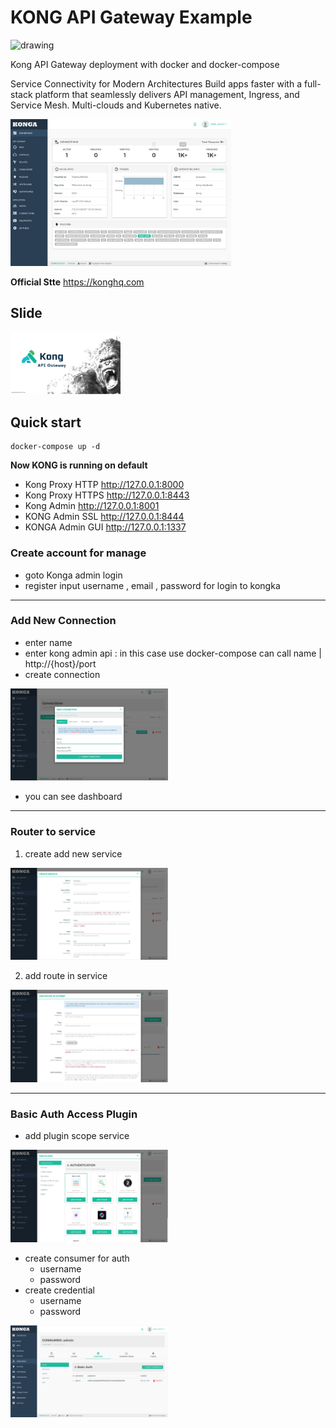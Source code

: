 # KONG API Gateway Example

<img src="https://2tjosk2rxzc21medji3nfn1g-wpengine.netdna-ssl.com/wp-content/uploads/2018/08/kong-combination-mark-colors.svg" alt="drawing" width="200"/>

Kong API Gateway deployment with docker and docker-compose

Service Connectivity for
Modern Architectures
Build apps faster with a full-stack platform that seamlessly delivers API management, Ingress, and Service Mesh. Multi-clouds and Kubernetes native.

<img src="./dashboard.JPG" alt="drawing" width="70%">


**Official Stte** https://konghq.com

## Slide

<a href="https://docs.google.com/presentation/d/1_OvWbxvZB0GJSVfyUxKdnoHj587gnjRE3y6b37Dv7SU/edit#slide=id.p"><img src="./images/label.JPG" width=35%></a>


## Quick start

```
docker-compose up -d
```

**Now KONG is running on default**
- Kong Proxy HTTP http://127.0.0.1:8000
- Kong Proxy HTTPS http://127.0.0.1:8443
- Kong Admin  http://127.0.0.1:8001
- KONG Admin SSL http://127.0.0.1:8444
- KONGA Admin GUI http://127.0.0.1:1337


### Create account for manage
- goto Konga admin login
- register input username , email , password for login to kongka

---

### Add New Connection
- enter name
- enter kong admin api : in this case use docker-compose can call name | http://{host}/port
- create connection

<img src="./images/create-connection.JPG" alt="drawing" width="50%">

- you can see dashboard

---

### Router to service
1. create add new service

<img src="./images/create-service.JPG" alt="drawing" width="50%">

2. add route in service

<img src="./images/add-route-to.JPG" alt="drawing" width="50%">

---

### Basic Auth Access Plugin
- add plugin scope service

<img src="./images/add-plugin.JPG" alt="drawing" width="50%">

- create consumer for auth
    - username
    - password
- create credential
    - username
    - password

<img src="./images/create-consumers.JPG" alt="drawing" width="50%">

